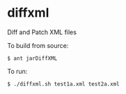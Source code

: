 diffxml
=======

Diff and Patch XML files

To build from source:

    $ ant jarDiffXML
   
To run: 

    $ ./diffxml.sh test1a.xml test2a.xml
